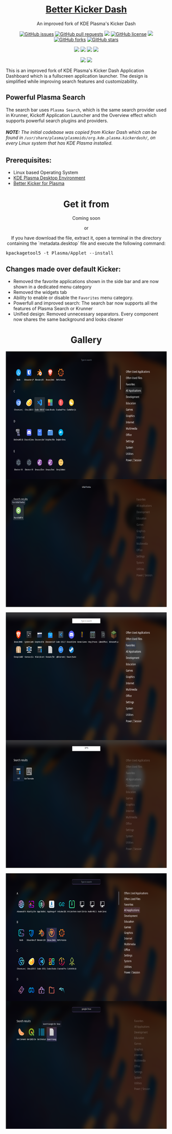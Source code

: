 <p align="center">
 <a href="https://himdek.com/Simple-Kickoff-for-Plasma/"><h1 align="center">Better Kicker Dash</h1></a>
 <p align="center">An improved fork of KDE Plasma's Kicker Dash</p>
</p>

<p class="buttons" align="center">
 <a href="https://github.com/HimDek/Better-Kicker-Dash-for-Plasma/issues"><img alt="GitHub issues" src="https://img.shields.io/github/issues/HimDek/Better-Kicker-Dash-for-Plasma?style=flat-square"></a>
 <a href="https://github.com/HimDek/Better-Kicker-Dash-for-Plasma/pulls"><img alt="GitHub pull requests" src="https://img.shields.io/github/issues-pr/himdek/Better-Kicker-Dash-for-Plasma?style=flat-square"></a>
 <a href="https://github.com/HimDek/Better-Kicker-Dash-for-Plasma/"><img src="https://img.shields.io/badge/GitHub-View%20sourcecode-blue?style=flat-square&logo=github&color=blueviolet" /></a>
 <a href="https://github.com/HimDek/Better-Kicker-Dash-for-Plasma/blob/master/LICENSE.md"><img alt="GitHub license" src="https://img.shields.io/github/license/HimDek/Better-Kicker-Dash-for-Plasma?style=flat-square"></a>
 <a href="https://github.com/HimDek/Better-Kicker-Dash-for-Plasma/actions/workflows/pages/pages-build-deployment/"><img src="https://img.shields.io/github/deployments/HimDek/Better-Kicker-Dash-for-Plasma/github-pages?label=WebPage%20build%20status&logo=InternetExplorer&style=flat-square" /></a>
 <a href="https://github.com/HimDek/Better-Kicker-Dash-for-Plasma/network"><img alt="GitHub forks" src="https://img.shields.io/github/forks/HimDek/Better-Kicker-Dash-for-Plasma?style=flat-square"></a>
 <a href="https://github.com/HimDek/Better-Kicker-Dash-for-Plasma/stargazers"><img alt="GitHub stars" src="https://img.shields.io/github/stars/HimDek/Better-Kicker-Dash-for-Plasma?style=flat-square"></a>
</p>

<p class="buttons" align="center">
  <a href="#gallery"><img src="https://img.shields.io/badge/View%20Screenshots-blueviolet?style=for-the-badge" /></a>
  <a href="https://himdek.com/?tab=donate"><img src="https://img.shields.io/badge/Donate-Support%20me-green?style=for-the-badge&logo=Razorpay" /></a> 
  <a href="https://himdek.com/Better-Kicker-Dash-for-Plasma/"><img class="invisible" src="https://img.shields.io/badge/himdek.com-View%20in%20Website-blue?style=for-the-badge&logo=Internet-Explorer&color=blue" /></a>
  <a href="#prerequisites"><img src="https://img.shields.io/badge/Install-green?style=for-the-badge" /></a>
</p>

<p class="buttons" align="center">
  <a href="#powerful-plasma-search"><img src="https://img.shields.io/badge/Powerful%20Plasma%20Search-blue?style=for-the-badge" /></a>
  <a href="#changes-made-over-default-kickoff"><img src="https://img.shields.io/badge/Differenciation%20from%20Kickoff-orange?style=for-the-badge" /></a>
</p>

This is an improved fork of KDE Plasma's Kicker Dash Application Dashboard which is a fullscreen application launcher. The design is simplified while improving search features and customizability.

## Powerful Plasma Search

The search bar uses `Plasma Search`, which is the same search provider used in Krunner, Kickoff Application Launcher and the Overview effect which supports powerful search plugins and providers.

###### **NOTE:** The initial codebase was copied from Kicker Dash which can be found in `/usr/share/plasma/plasmoids/org.kde.plasma.kickerdash/`, on every Linux system that has KDE Plasma installed.

## Prerequisites:

* Linux based Operating System
* [KDE Plasma Desktop Environment](https://kde.org/plasma-desktop/)
* [Better Kicker for Plasma](https://himdek.com/Better-Kicker-for-Plasma)

<h1 align="center">Get it from</h1>

<p align="center">Coming soon</p>

<p align="center">or</p>

<p align="center">If you have download the file, extract it, open a terminal in the directory containing the `metadata.desktop` file and execute the following command:</p>

<p align="center">
  <pre>kpackagetool5 -t Plasma/Applet --install</pre>
</p>

## Changes made over default Kicker:

* Removed the favorite applications shown in the side bar and are now shown in a dedicated menu category
* Removed the widgets tab
* Ability to enable or disable the `Favorites` menu category.
* Powerfull and improved search: The search bar now supports all the features of Plasma Search or Krunner
* Unified design: Removed unnecessary separators. Every component now shares the same background and looks cleaner

<h1 id="gallery" align="center">Gallery</h1>

<p align="center">
<img height="400px" src="assets/20220905_191437_Nordic.png" align="center"/>
<img height="400px" src="assets/20220905_191521_Nordic_Run_Command.png" align="center"/>
<br /><br />
<img height="400px" src="assets/20220905_191456_Breeze_Favorites.png" align="center"/>
<img height="400px" src="assets/20220905_191532_Breeze_Calculator.png" align="center"/>
<br /><br />
<img height="400px" src="assets/20220905_191507_Sweet_Icons.png" align="center"/>
<img height="400px" src="assets/20220905_191545_Sweet_Web_Search.png" align="center"/>
</p>
